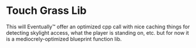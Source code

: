 # Touch Grass Lib

This will Eventually™ offer an optimized cpp call with nice caching things for detecting skylight access, what the player is standing on, etc. but for now it is a mediocrely-optimized blueprint function lib.
